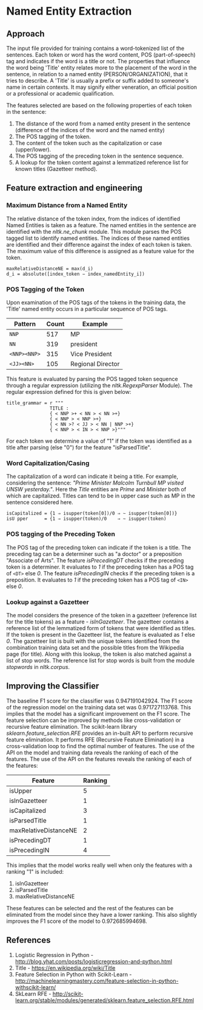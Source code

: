# Named Entity Extraction



## Approach

The input file provided for training contains a word-tokenized list of the sentences. Each token or word has the word content, POS (part-of-speech) tag and indicates if the word is a title or not. The properties that influence the word being 'Title' entity relates more to the placement of the word in the sentence, in relation to a named entity (PERSON/ORGANIZATION), that it tries to describe. A 'Title' is usually a prefix or suffix added to someone's name in certain contexts. It may signify either veneration, an official position or a professional or academic qualification.

The features selected are based on the following properties of each token in the sentence:

1. The distance of the word from a named entity present in the sentence
  (difference of the indices of the word and the named entity)
2. The POS tagging of the token.
3. The content of the token such as the capitalization or case (upper/lower).
4. The POS tagging of the preceding token in the sentence sequence.
5. A lookup for the token content against a lemmatized reference list for
  known titles (Gazetteer method).

## Feature extraction and engineering
### Maximum Distance from a Named Entity
The relative distance of the token index, from the indices of identified Named Entities is taken as a feature. The named entities in the sentence are identified with the _nltk.ne_chunk_ module. This module parses the POS tagged list to identify named entities. The indices of these named entities are identified and their difference against the index of each token is taken. The maximum value of this difference is assigned as a feature value for the token.
```
maxRelativeDistanceNE = max(d_i)
d_i = absolute([index_token − index_namedEntity_i])
```
### POS Tagging of the Token
Upon examination of the POS tags of the tokens in the training data, the 'Title' named entity occurs in a particular sequence of POS tags.

| Pattern      | Count | Example           |
| ------------ | ----- | ----------------- |
| `NNP`        | 517   | MP                |
| `NN`         | 319   | president         |
| `<NNP><NNP>` | 315   | Vice President    |
| `<JJ><NN>`   | 105   | Regional Director |

This feature is evaluated by parsing the POS tagged token sequence through a regular expression (utilizing the _nltk.RegexpParser_ Module). The regular expression defined for this is given below:
```
title_grammar = r """
                TITLE :
                { < NNP >+ < NN > < NN >+}
                { < NNP > < NNP >+}
                { < NN >? < JJ > < NN | NNP >+}
                { < NNP > < IN > < NNP >}"""
```
For each token we determine a value of "1" if the token was identified as a title after parsing (else "0") for the feature "isParsedTitle".
### Word Capitalization/Casing
The capitalization of a word can indicate it being a title. For example, considering the sentence: _"Prime Minister Malcolm Turnbull MP visited UNSW yesterday."_. Here the _Title_ entities are _Prime_ and _Minister_ both of which are capitalized. Titles can tend to be in upper case such as MP in the sentence considered here.
```
isCapitalized = {1 ⇒ isupper(token[0])/0 ⇒ ∼ isupper(token[0])}
isU pper      = {1 ⇒ isupper(token)/0    ⇒ ∼ isupper(token)
```
### POS tagging of the Preceding Token
The POS tag of the preceding token can indicate if the token is a title. The preceding tag can be a determiner such as "a doctor" or a preposition "Associate of Arts". The feature _isPrecedingDT_ checks if the preceding token is a determiner. It evaluates to _1_ if the preceding token has a POS tag of `<DT>` else _0_. The feature _isPrecedingIN_ checks if the preceding token is a preposition. It evaluates to _1_ if the preceding token has a POS tag of `<IN>` else _0_.
### Lookup against a Gazetteer
The model considers the presence of the token in a gazetteer (reference list for the title tokens) as a feature - _isInGazetteer_. The gazetteer contains a reference list of the lemmatized form of tokens that were identified as titles. If the token is present in the Gazetteer list, the feature is evaluated as _1_ else _0_. The gazetteer list is
built with the unique tokens identified from the combination training data set and the possible titles from the Wikipedia page (for title). Along with this lookup, the token is also matched against a list of stop words. The reference list for stop words is built from the module _stopwords_ in _nltk.corpus_.

## Improving the Classifier
The baseline F1 score for the classifier was 0.947191042924. The F1 score of the regression model on the training data set was 0.971727113768. This implies that the model has a significant improvement on the F1 score. The feature selection can be improved by methods like cross-validation or recursive feature elimination. The scikit-learn library _sklearn.feature_selection.RFE_ provides an in-built API to perform recursive feature elimination. It performs RFE (Recursive Feature Elimination) in a cross-validation loop to find the optimal number of features. The use of the API on the model and training data reveals the ranking of each of the features. The use of the API on the features reveals the ranking of each of the features:

| Feature               | Ranking |
| --------------------- | ------- |
| isUpper               | 5       |
| isInGazetteer         | 1       |
| isCapitalized         | 3       |
| isParsedTitle         | 1       |
| maxRelativeDistanceNE | 2       |
| isPrecedingDT         | 1       |
| isPrecedingIN         | 4       |

This implies that the model works really well when only the features with a ranking "1" is included:

1. isInGazetteer
2. isParsedTitle
3. maxRelativeDistanceNE

These features can be selected and the rest of the features can be eliminated from the model since they have a lower ranking. This also slightly improves the F1 score of the model to 0.972685994698.

## References

1. Logistic Regression in Python - http://blog.yhat.com/posts/logisticregression-and-python.html
2. Title - https://en.wikipedia.org/wiki/Title
3. Feature Selection in Python with Scikit-Learn - http://machinelearningmastery.com/feature-selection-in-python-withscikit-learn/
4. SkLearn RFE - http://scikit-learn.org/stable/modules/generated/sklearn.feature_selection.RFE.html